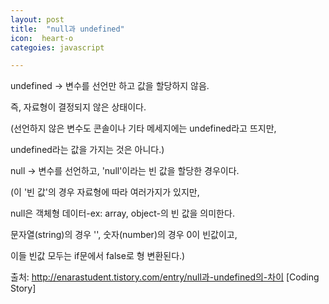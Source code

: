```yaml
---
layout: post
title:  "null과 undefined"
icon:  heart-o
categoies: javascript

---
```


undefined -> 변수를 선언만 하고 값을 할당하지 않음.

즉, 자료형이 결정되지 않은 상태이다.

(선언하지 않은 변수도 콘솔이나 기타 메세지에는 undefined라고 뜨지만,

undefined라는 값을 가지는 것은 아니다.)

null -> 변수를 선언하고, 'null'이라는 빈 값을 할당한 경우이다.

(이 '빈 값'의 경우 자료형에 따라 여러가지가 있지만,

null은 객체형 데이터-ex: array, object-의 빈 값을 의미한다.

문자열(string)의 경우 '', 숫자(number)의 경우 0이 빈값이고,

이들 빈값 모두는 if문에서 false로 형 변환된다.)



출처: http://enarastudent.tistory.com/entry/null과-undefined의-차이 [Coding Story]
